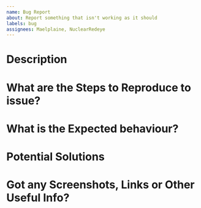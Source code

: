 ```yaml
---
name: Bug Report
about: Report something that isn't working as it should
labels: bug
assignees: Maelplaine, NuclearRedeye
---
```


# Description

<!--
Brief description of the Bug. e.g... 
The 'load more' button on the homepage is no longer working.
-->

# What are the Steps to Reproduce to issue?

<!-- 
If applicable, A list of steps that can be followed to reproduce the issue. e.g... 
1. Go to [here](https://elifesciences.org/).
2. Scroll down the page until you get to the bottom.
3. Click the 'load more' button.
-->

# What is the Expected behaviour?

<!--
A brief statement that summarises what should be happening. e.g...
Clicking the button should display the next 10 posts.
-->

# Potential Solutions

<!--
Maybe you have some idea what the cause of the issue might be, or perhaps know where a good place to start looking. If so, document that here to help us better diagnose and resolve the issue. e.g...
Seems that a null value exception is being raised when pressing the button, resolving that probably fix the issue.
-->

# Got any Screenshots, Links or Other Useful Info?

<!--
Add any other information here, no matter how minor. Be as verbose as you like and if you can upload some screenshots that visualise the problem.
-->